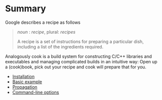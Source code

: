 # Summary

Google describes a recipe as follows
> _noun_ : *recipe*, plural: *recipes*
>
> A recipe is a set of instructions for preparing a particular dish, including a list of the ingredients required.

Analogously cook is a build system for constructing C/C++ libraries and executables and managing complicated builds in an intuitive way: Open up a (cook)book, pick out your recipe and cook will prepare that for you.



- [Installation](./installation.md)
- [Basic example](./basic_example.md)
- [Propagation](./propagation.md)
- [Command-line options](./cli_options.md)

